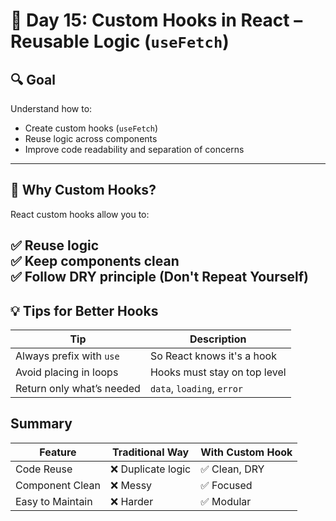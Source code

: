 # 📅 Day 15: Custom Hooks in React – Reusable Logic (`useFetch`)

## 🔍 Goal
Understand how to:
- Create custom hooks (`useFetch`)
- Reuse logic across components
- Improve code readability and separation of concerns

---

## 🧠 Why Custom Hooks?

React custom hooks allow you to:

✅ Reuse logic  
✅ Keep components clean  
✅ Follow DRY principle (Don't Repeat Yourself)
---

## 💡 Tips for Better Hooks
| Tip                       | Description                  |
| ------------------------- | ---------------------------- |
| Always prefix with `use`  | So React knows it's a hook   |
| Avoid placing in loops    | Hooks must stay on top level |
| Return only what’s needed | `data`, `loading`, `error`   |
## Summary
| Feature          | Traditional Way   | With Custom Hook |
| ---------------- | ----------------- | ---------------- |
| Code Reuse       | ❌ Duplicate logic | ✅ Clean, DRY     |
| Component Clean  | ❌ Messy           | ✅ Focused        |
| Easy to Maintain | ❌ Harder          | ✅ Modular        |
